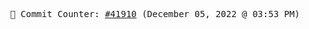 <p align="center">
    <samp>
        📮 Commit Counter: <a href="https://github.com/Javascript-void0/Javascript-void0/commits/main">#41910</a> (December 05, 2022 @ 03:53 PM)
    </samp>
</p>